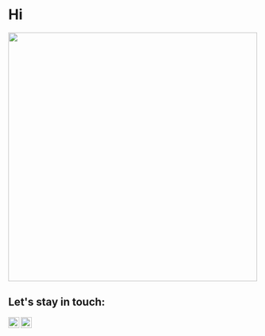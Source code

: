 # Hi

<img width="500px" src="https://wakatime.com/share/@orzeleagle122/6f14c942-baaf-47c3-84fd-e18d76e1e0d3.png"/>

## Let's stay in touch:
[<img align="left" alt="linkedin | LinkedIn" width="22px" src="https://cdn.jsdelivr.net/npm/simple-icons@v3/icons/linkedin.svg" />][linkedin]
[<img align="left" alt="twitter | Twitter" width="22px" src="https://cdn.jsdelivr.net/npm/simple-icons@v3/icons/twitter.svg" />][twitter]
<br />
<br />


[twitter]: https://twitter.com/orzeleagle
[linkedin]: https://www.linkedin.com/in/patryk-orlowski/
